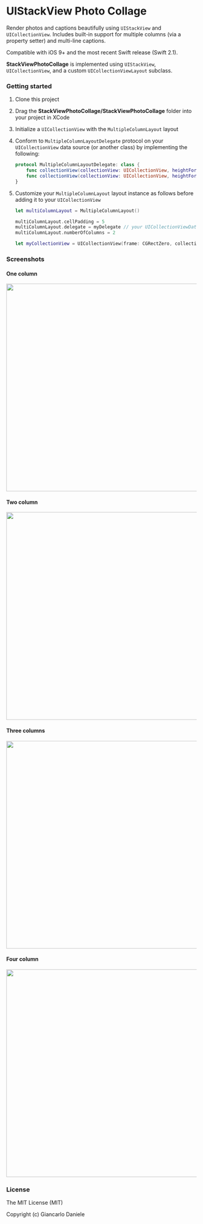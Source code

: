 # UIStackView Photo Collage

Render photos and captions beautifully using `UIStackView` and `UICollectionView`. Includes built-in support for multiple columns (via a property setter) and multi-line captions. 

Compatible with iOS 9+ and the most recent Swift release (Swift 2.1).

**StackViewPhotoCollage** is implemented using `UIStackView`, `UICollectionView`, and a custom `UICollectionViewLayout` subclass.

### Getting started

1. Clone this project
2. Drag the **StackViewPhotoCollage/StackViewPhotoCollage** folder into your project in XCode
3. Initialize a `UICollectionView` with the `MultipleColumnLayout` layout
4. Conform to `MultipleColumnLayoutDelegate` protocol on your `UICollectionView` data source (or another class) by implementing the following:

    ```Swift
    protocol MultipleColumnLayoutDelegate: class {
        func collectionView(collectionView: UICollectionView, heightForPhotoAtIndexPath indexPath: NSIndexPath, withWidth width: CGFloat) -> CGFloat
        func collectionView(collectionView: UICollectionView, heightForAnnotationAtIndexPath indexPath: NSIndexPath, withWidth width: CGFloat) -> CGFloat
    }
    ```

5. Customize your `MultipleColumnLayout` layout instance as follows before adding it to your `UICollectionView`

    ```Swift
    let multiColumnLayout = MultipleColumnLayout()
    
    multiColumnLayout.cellPadding = 5
    multiColumnLayout.delegate = myDelegate // your UICollectionViewDataSource might be a good fit
    multiColumnLayout.numberOfColumns = 2
    
    let myCollectionView = UICollectionView(frame: CGRectZero, collectionViewLayout: multiColumnLayout)
    ```



### Screenshots

#### One column
<img src="docs/assets/1.jpg" width="550">

#### Two column
<img src="docs/assets/2.jpg" width="550">

#### Three columns
<img src="docs/assets/3.jpg" width="550">

#### Four column
<img src="docs/assets/4.jpg" width="550">

### License

The MIT License (MIT)

Copyright (c) Giancarlo Daniele

